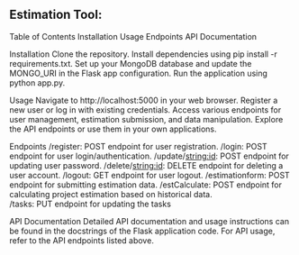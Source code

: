 Estimation Tool:
----------------

Table of Contents
    Installation
    Usage
    Endpoints
    API Documentation
    
Installation
    Clone the repository.
    Install dependencies using pip install -r requirements.txt.
    Set up your MongoDB database and update the MONGO_URI in the Flask app configuration.
    Run the application using python app.py.

Usage
    Navigate to http://localhost:5000 in your web browser.
    Register a new user or log in with existing credentials.
    Access various endpoints for user management, estimation submission, and data manipulation.
    Explore the API endpoints or use them in your own applications.

Endpoints
    /register: POST endpoint for user registration.
    /login: POST endpoint for user login/authentication.
    /update/<string:id>: POST endpoint for updating user password.
    /delete/<string:id>: DELETE endpoint for deleting a user account.
    /logout: GET endpoint for user logout.
    /estimationform: POST endpoint for submitting estimation data.
    /estCalculate: POST endpoint for calculating project estimation based on historical data.   
    /tasks: PUT endpoint for updating the tasks

API Documentation
    Detailed API documentation and usage instructions can be found in the docstrings of the Flask application code.
    For API usage, refer to the API endpoints listed above.
